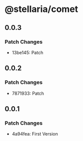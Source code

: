 # @stellaria/comet

## 0.0.3

### Patch Changes

- 13be145: Patch

## 0.0.2

### Patch Changes

- 7871933: Patch

## 0.0.1

### Patch Changes

- 4a94fea: First Version
